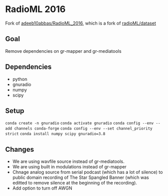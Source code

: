 # RadioML 2016
Fork of [adeeb10abbas/RadioML_2016](https://github.com/adeeb10abbas/RadioML_2016), which is a fork of [radioML/dataset](https://github.com/radioML/dataset) 
## Goal
Remove dependencies on gr-mapper and gr-mediatools

## Dependencies
* python
* gnuradio
* numpy
* scipy

## Setup
`conda create -n gnuradio`
`conda activate gnuradio`
`conda config --env --add channels conda-forge`
`conda config --env --set channel_priority strict`
`conda install numpy scipy gnuradio=3.8`

## Changes
* We are using wavfile source instead of gr-mediatools.
* We are using built in modulations instead of gr-mapper
* Chnage analog source from serial podcast (which has a lot of silence) to public domain recording of The Star Spangled Banner (which was editted to remove silence at the beginning of the recording).
* Add option to turn off AWGN

